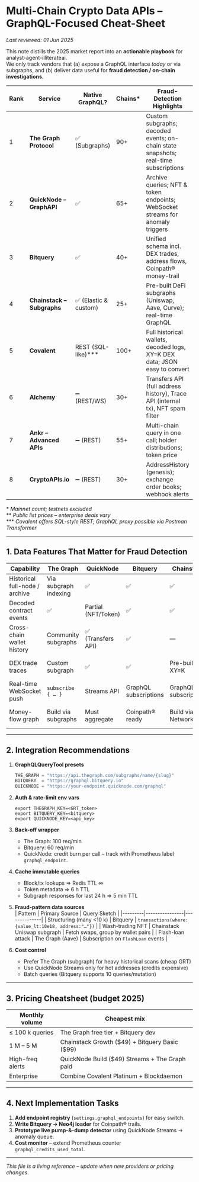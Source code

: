 # Multi-Chain Crypto Data APIs – GraphQL-Focused Cheat-Sheet  
_Last reviewed: 01 Jun 2025_

This note distills the 2025 market report into an **actionable playbook** for analyst-agent-illiterateai.  
We only track vendors that (a) expose a GraphQL interface _today_ or via subgraphs, and (b) deliver data useful for **fraud detection / on-chain investigations**.

| Rank | Service | Native GraphQL? | Chains* | Fraud-Detection Highlights | Indicative Pricing** |
|------|---------|-----------------|---------|---------------------------|----------------------|
| 1 | **The Graph Protocol** | ✅ (Subgraphs) | 90+ | Custom subgraphs; decoded events; on-chain state snapshots; real-time subscriptions | 100 k free queries/mo then pay-per-GRT (~\$0.04 / 1 k) |
| 2 | **QuickNode – GraphAPI** | ✅ | 65+ | Archive queries; NFT & token endpoints; WebSocket streams for anomaly triggers | Free 10 M credits; Pro \$49+ (credits) |
| 3 | **Bitquery** | ✅ | 40+ | Unified schema incl. DEX trades, address flows, Coinpath® money-trail | Free dev tier; >100 k req ≈ \$99/mo |
| 4 | **Chainstack – Subgraphs** | ✅ (Elastic & custom) | 25+ | Pre-built DeFi subgraphs (Uniswap, Aave, Curve); real-time GraphQL | 3 M RU free; \$49 / 20 M RU |
| 5 | **Covalent** | REST (SQL-like)*** | 100+ | Full historical wallets, decoded logs, XY=K DEX data; JSON easy to convert | Premium 50 k credits \$50/mo |
| 6 | **Alchemy** | ➖ (REST/WS) | 30+ | Transfers API (full address history), Trace API (internal tx), NFT spam filter | 100 M CU free; PAYG \$0.000001/CU |
| 7 | **Ankr – Advanced APIs** | ➖ (REST) | 55+ | Multi-chain query in one call; holder distributions; token price | 30 r/m free; \$10 /100 M credits |
| 8 | **CryptoAPIs.io** | ➖ (REST) | 30+ | AddressHistory (genesis); exchange order books; webhook alerts | Starter 300 M credits \$49/mo |

\* _Mainnet count; testnets excluded_  
\** _Public list prices – enterprise deals vary_  
\*** _Covalent offers SQL-style REST; GraphQL proxy possible via Postman Transformer_

---

## 1. Data Features That Matter for Fraud Detection

| Capability | The Graph | QuickNode | Bitquery | Chainstack | Notes |
|------------|-----------|-----------|----------|------------|-------|
| Historical full-node / archive | Via subgraph indexing | ✅ | ✅ | ✅ | Use for retro investigations |
| Decoded contract events | ✅ | Partial (NFT/Token) | ✅ | ✅ | Saves manual ABI decode |
| Cross-chain wallet history | Community subgraphs | ✅ (Transfers API) | ✅ | — | Needed to follow laundering paths |
| DEX trade traces | Custom subgraph | ✅ | ✅ | Pre-built XY=K | Identify wash-trades / spoofing |
| Real-time WebSocket push | `subscribe { … }` | Streams API | GraphQL subscriptions | GraphQL subscriptions | Alert pipeline for pumps |
| Money-flow graph | Build via subgraphs | Must aggregate | Coinpath® ready | Build via NetworkX | Critical for layering detection |

---

## 2. Integration Recommendations

1. **GraphQLQueryTool presets**  
   ```python
   THE_GRAPH = "https://api.thegraph.com/subgraphs/name/{slug}"
   BITQUERY  = "https://graphql.bitquery.io"
   QUICKNODE = "https://your-endpoint.quicknode.com/graphql"
   ```

2. **Auth & rate-limit env vars**  
   ```
   export THEGRAPH_KEY=<GRT_token>
   export BITQUERY_KEY=<bitquery>
   export QUICKNODE_KEY=<api_key>
   ```

3. **Back-off wrapper**  
   - The Graph: 100 req/min  
   - Bitquery: 60 req/min  
   - QuickNode: credit burn per call – track with Prometheus label `graphql_endpoint`.

4. **Cache immutable queries**  
   - Block/tx lookups => Redis TTL ∞  
   - Token metadata => 6 h TTL  
   - Subgraph responses for last 24 h => 5 min TTL

5. **Fraud-pattern data sources**  
   | Pattern | Primary Source | Query Sketch |
   |---------|----------------|--------------|
   | Structuring (many <10 k) | Bitquery | `transactions(where:{value_lt:10e18, address:"…"})` |
   | Wash-trading NFT | Chainstack Uniswap subgraph | Fetch swaps, group by wallet pairs |
   | Flash-loan attack | The Graph (Aave) | Subscription on `FlashLoan` events |

6. **Cost control**  
   - Prefer The Graph (subgraph) for heavy historical scans (cheap GRT)  
   - Use QuickNode Streams only for hot addresses (credits expensive)  
   - Batch queries (Bitquery supports 10 queries/mutation)

---

## 3. Pricing Cheatsheet (budget 2025)

| Monthly volume | Cheapest mix |
|----------------|--------------|
| ≤ 100 k queries | The Graph free tier + Bitquery dev |
| 1 M – 5 M | Chainstack Growth (\$49) + Bitquery Basic (\$99) |
| High-freq alerts | QuickNode Build (\$49) Streams + The Graph paid |
| Enterprise | Combine Covalent Platinum + Blockdaemon |

---

## 4. Next Implementation Tasks

1. **Add endpoint registry** (`settings.graphql_endpoints`) for easy switch.
2. **Write Bitquery -> Neo4j loader** for Coinpath® trails.
3. **Prototype live pump-&-dump detector** using QuickNode Streams → anomaly queue.
4. **Cost monitor** – extend Prometheus counter `graphql_credits_used_total`.

---

_This file is a living reference – update when new providers or pricing changes._  

